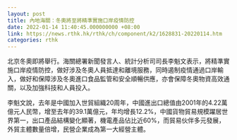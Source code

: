 ```yaml
---
layout: post
title: 內地海關：冬奧將至將精準實施口岸疫情防控
date: 2022-01-14 11:40:45.000000000 +08:00
link: https://news.rthk.hk/rthk/ch/component/k2/1628831-20220114.htm
categories: rthk
---
```


北京冬奧即將舉行。海關總署新聞發言人、統計分析司司長李魁文表示，將精準實施口岸疫情防控，做好涉及冬奧人員抵達和離境服務，同時遏制疫情通過口岸輸入，做好和保障涉及冬奧進口食品監管和安全順暢供應，亦會保障冬奧物資高效通關，以及加強科技和人員投入。

李魁文說，去年是中國加入世貿組織20周年，中國進出口總值由2001年的4.22萬億元人民幣，增至去年的39.1萬億元，年均增長12.2%，中國貨物貿易規模躍居世界第一，出口產品結構變化顯著，機電產品佔比近60%，而貿易伙伴多元發展，外貿主體數量倍增，民營企業成為第一大經營主體。
